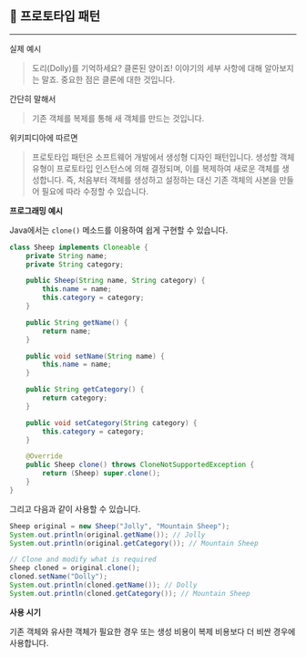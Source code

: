 ## 🐑 프로토타입 패턴

---

실제 예시

> 도리(Dolly)를 기억하세요? 클론된 양이죠!
> 이야기의 세부 사항에 대해 알아보지는 말죠.
> 중요한 점은 클론에 대한 것입니다.

간단히 말해서

> 기존 객체를 복제를 통해 새 객체를 만드는 것입니다.

위키피디아에 따르면

> 프로토타입 패턴은 소프트웨어 개발에서 생성형 디자인 패턴입니다.
> 생성할 객체 유형이 프로토타입 인스턴스에 의해 결정되며, 이를 복제하여 새로운 객체를 생성합니다.
> 즉, 처음부터 객체를 생성하고 설정하는 대신 기존 객체의 사본을 만들어 필요에 따라 수정할 수 있습니다.

**프로그래밍 예시**

Java에서는 `clone()` 메소드를 이용하여 쉽게 구현할 수 있습니다.

```java
class Sheep implements Cloneable {
    private String name;
    private String category;

    public Sheep(String name, String category) {
        this.name = name;
        this.category = category;
    }

    public String getName() {
        return name;
    }

    public void setName(String name) {
        this.name = name;
    }

    public String getCategory() {
        return category;
    }

    public void setCategory(String category) {
        this.category = category;
    }

    @Override
    public Sheep clone() throws CloneNotSupportedException {
        return (Sheep) super.clone();
    }
}
```

그리고 다음과 같이 사용할 수 있습니다.

```java
Sheep original = new Sheep("Jolly", "Mountain Sheep");
System.out.println(original.getName()); // Jolly
System.out.println(original.getCategory()); // Mountain Sheep

// Clone and modify what is required
Sheep cloned = original.clone();
cloned.setName("Dolly");
System.out.println(cloned.getName()); // Dolly
System.out.println(cloned.getCategory()); // Mountain Sheep
```

**사용 시기**

기존 객체와 유사한 객체가 필요한 경우 또는 생성 비용이 복제 비용보다 더 비싼 경우에 사용합니다.
